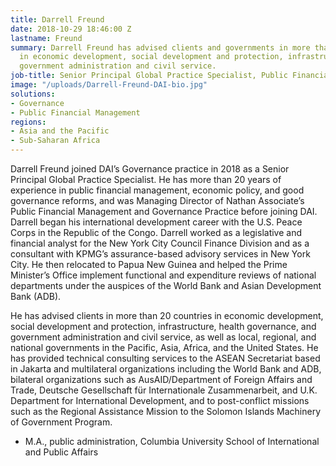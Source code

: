 ```yaml
---
title: Darrell Freund
date: 2018-10-29 18:46:00 Z
lastname: Freund
summary: Darrell Freund has advised clients and governments in more than 20 countries
  in economic development, social development and protection, infrastructure, and
  government administration and civil service.
job-title: Senior Principal Global Practice Specialist, Public Financial Management
image: "/uploads/Darrell-Freund-DAI-bio.jpg"
solutions:
- Governance
- Public Financial Management
regions:
- Asia and the Pacific
- Sub-Saharan Africa
---
```


Darrell Freund joined DAI’s Governance practice in 2018 as a Senior Principal Global Practice Specialist. He has more than 20 years of experience in public financial management, economic policy, and good governance reforms, and was Managing Director of Nathan Associate’s Public Financial Management and Governance Practice before joining DAI. Darrell began his international development career with the U.S. Peace Corps in the Republic of the Congo. Darrell worked as a legislative and financial analyst for the New York City Council Finance Division and as a consultant with KPMG’s assurance-based advisory services in New York City. He then relocated to Papua New Guinea and helped the Prime Minister’s Office implement functional and expenditure reviews of national departments under the auspices of the World Bank and Asian Development Bank (ADB). 

He has advised clients in more than 20 countries in economic development, social development and protection, infrastructure, health governance, and government administration and civil service, as well as local, regional, and national governments in the Pacific, Asia, Africa, and the United States. He has provided technical consulting services to the ASEAN Secretariat based in Jakarta and multilateral organizations including the World Bank and ADB, bilateral organizations such as AusAID/Department of Foreign Affairs and Trade, Deutsche Gesellschaft für Internationale Zusammenarbeit, and U.K. Department for International Development, and to post-conflict missions such as the Regional Assistance Mission to the Solomon Islands Machinery of Government Program. 

* M.A., public administration, Columbia University School of International and Public Affairs